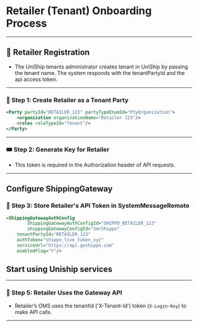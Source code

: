 # Retailer (Tenant) Onboarding Process

---

## 📝 Retailer Registration
- The UniShip tenants administrator creates tenant in UniShip by passing the tenant name. The system responds with the tenantPartyId and the api access token. 

---

### 🧱 Step 1: Create Retailer as a Tenant Party
```xml
<Party partyId="RETAILER_123" partyTypeEnumId="PtyOrganization">
    <organization organizationName="Retailer 123"/>
    <roles roleTypeId="Tenant"/>
</Party>
```
---

### 🎟️ Step 2: Generate Key for Retailer
- This token is required in the Authorization header of API requests.

---

## Configure ShippingGateway

### 🔐 Step 3: Store Retailer's API Token in SystemMessageRemote
```xml
<ShippingGatewayAuthConfig
        ShippingGatewayAuthConfigId="SHIPPO_RETAILER_123"
        shippingGatewayConfigId="SmrShippo"
    tenantPartyId="RETAILER_123"
    authToken="shippo_live_token_xyz"
    serviceUrl="https://api.goshippo.com"
    enabledFlag="Y"/>
```

## Start using Uniship services

---

### 📡 Step 5: Retailer Uses the Gateway API
- Retailer’s OMS uses the tenantId ('X-Tenant-Id') token (`X-Login-Key`) to make API calls.  

---
